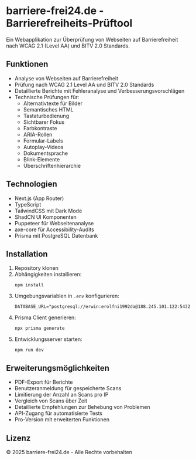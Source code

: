 # barriere-frei24.de - Barrierefreiheits-Prüftool

Ein Webapplikation zur Überprüfung von Webseiten auf Barrierefreiheit nach WCAG 2.1 (Level AA) und BITV 2.0 Standards.

## Funktionen

- Analyse von Webseiten auf Barrierefreiheit
- Prüfung nach WCAG 2.1 Level AA und BITV 2.0 Standards
- Detaillierte Berichte mit Fehleranalyse und Verbesserungsvorschlägen
- Technische Prüfungen für:
  - Alternativtexte für Bilder
  - Semantisches HTML
  - Tastaturbedienung
  - Sichtbarer Fokus
  - Farbkontraste
  - ARIA-Rollen
  - Formular-Labels
  - Autoplay-Videos
  - Dokumentsprache
  - Blink-Elemente
  - Überschriftenhierarchie

## Technologien

- Next.js (App Router)
- TypeScript
- TailwindCSS mit Dark Mode
- ShadCN UI Komponenten
- Puppeteer für Webseitenanalyse
- axe-core für Accessibility-Audits
- Prisma mit PostgreSQL Datenbank

## Installation

1. Repository klonen
2. Abhängigkeiten installieren:
   ```
   npm install
   ```
3. Umgebungsvariablen in `.env` konfigurieren:
   ```
   DATABASE_URL="postgresql://erwin:erolfni1992da@188.245.101.122:5432/barrieredb"
   ```
4. Prisma Client generieren:
   ```
   npx prisma generate
   ```
5. Entwicklungsserver starten:
   ```
   npm run dev
   ```

## Erweiterungsmöglichkeiten

- PDF-Export für Berichte
- Benutzeranmeldung für gespeicherte Scans
- Limitierung der Anzahl an Scans pro IP
- Vergleich von Scans über Zeit
- Detaillierte Empfehlungen zur Behebung von Problemen
- API-Zugang für automatisierte Tests
- Pro-Version mit erweiterten Funktionen

## Lizenz

© 2025 barriere-frei24.de - Alle Rechte vorbehalten
